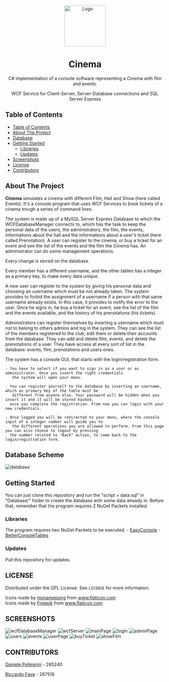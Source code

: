 <!-- PROJECT LOGO -->
  <br />
    <p align="center">
  <a href="https://github.com/danielepelleg/Cinema">
    <img src="/WCFClient/WCFClient/Resources/cinema.png" alt="Logo" width="130" height="130">
  </a>
  <h1 align="center">Cinema</h1>
  <p align="center">
    C# implementation of a console software representing a Cinema with film and events.
  </p>
  <p align="center">
    WCF Service for Client-Server, Server-Database connections and SQL Server Express
  </p>
  
  <!-- TABLE OF CONTENTS -->
  ## Table of Contents
  
  - [Table of Contents](#table-of-contents)
  - [About The Project](#about-the-project)
  - [Database](#database-scheme)
  - [Getting Started](#getting-started)
    - [Libraries](#Libraries)
    - [Updates](#updates)
  - [Screenshots](#screenshots)
  - [License](#license)
  - [Contributors](#contributors)
   
   <!-- ABOUT THE PROJECT -->
   ## About The Project
   **Cinema** simulates a cinema with different Film, Hall and Show (here called Events). It's a console 
   program that uses WCF Services to book tickets of a cinema trough a series of command lines.  
   
   The system is made up of a MySQL Server Express Database to which the WCFDatabaseManager connects to, 
   which has the task to keep the personal data of the users, the administrators, the film, the events,
   informations about the hall and the informations about a user's ticket (here called Prenotation). 
   A user can register to the cinema, or buy a ticket for an event and see the list of the events and the film
   the Cinema has. An administrator can do some management operations.
   
   Every change is stored on the database.
   
   Every member has a different username, and the other tables has a integer as a primary key, to make every data unique.
   
   A new user can register to the system by giving his personal data and choosing an username which must be not 
   already taken. The system provides to forbid the assignment of a username if a person with that same username already 
   exists. In this case, it provides to notify the error to the user. Once he signs in, he buy a ticket for an event, see 
   the list of the film and the events available, and the history of his prenotations (his tickets).
   
   Administrators can register themselves by inserting a username which must not to belong to others admins and log in 
   the system. They can see the list of the members registered to the club, edit them or delete their accounts from the database.
   They can add and delete film, events, and delete the prenotations of a user. They have access at every sort of list in the
   database: events, film, prenotations and users ones.

  The system has a console GUI, that starts with the login/registration form.
    
    - You have to select if you want to sign in as a user or as administrator. Once you insert the right credentials
       the system will open your menu.
    
    - You can register yourself to the database by inserting an username, which as primary key of the table must be 
       different from anyone else. Your password will be hidden when you insert it and it will be stored hashed, 
	  once you complete the registration. From now you can login with your new credentials.
    
    - Once logged you will be redirected to your menu, where the console input of a integer number will guide you to 
	   the different operations you are allowed to perform. From this page you can also choose to logout by pressing
	  the number related to "Back" action, to come back to the login/registration form.
    
   
   <!-- DATABASE  -->
   ## Database Scheme
   <img src="Database/Diagrammi/Schema Database Cinema.jpg" alt="database">
   
   <!-- GETTING STARTED -->
   ## Getting Started
   You can just clone this repository and run the "script + data.sql" in "Database/" folder to create the
   database with some data already in. Before that, remember that the program requires 2 NuGet Packets installed.
   
   ### Libraries
   The program requires two NuGet Packets to be executed.
			- <a href="https://github.com/splttingatms/EasyConsole" title="EasyConsole">EasyConsole</a>
			- <a href="https://github.com/douglasg14b/BetterConsoleTables" title="BetterConsoleTables">BetterConsoleTables</a>

   ### Updates
   Pull this repository for updates.
   
   <!-- LICENSE -->
   ## LICENSE
   Distributed under the GPL License. See `LICENSE` for more information.
   <div>Icons made by <a href="https://www.flaticon.com/authors/mynamepong" title="mynamepong">mynamepong</a> from <a href="https://www.flaticon.com/" title="Flaticon">www.flaticon.com</a></div>
   <div>Icons made by <a href="https://www.flaticon.com/authors/freepik" title="Freepik">Freepik</a> from <a href="https://www.flaticon.com/" title="Flaticon">www.flaticon.com</a></div>
   
   <!-- LICENSE -->
   ## SCREENSHOTS
   <img src="Documentazione/Screenshots/WCFDatabaseManager.png" alt="wcfDatabaseManager">
   <img src="Documentazione/Screenshots/WCFServer.png" alt="wcfServer">
   <img src="Documentazione/Screenshots/MainPage.png" alt="mainPage">
   <img src="Documentazione/Screenshots/Login.png" alt="login">
   <img src="Documentazione/Screenshots/AdminPage.png" alt="adminPage">
   <img src="Documentazione/Screenshots/Users.png" alt="users">
   <img src="Documentazione/Screenshots/ShowEvents.png" alt="events">
   <img src="Documentazione/Screenshots/UserPage.png" alt="userPage">
   <img src="Documentazione/Screenshots/BuyTicket.png" alt="buyTicket">
   <img src="Documentazione/Screenshots/ShowFilm.png" alt="showFilm">
   
   <!-- CONTRIBUTORS -->
   ## CONTRIBUTORS
   [Daniele Pellegrini](https://github.com/danielepelleg) - 285240
   
   [Riccardo Fava](https://github.com/BeleRicks11) - 287516